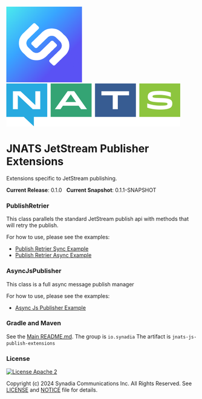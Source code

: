 ![Synadia](src/main/javadoc/images/synadia-logo.png) &nbsp;&nbsp;&nbsp;&nbsp; ![NATS](src/main/javadoc/images/large-logo.png)

# JNATS JetStream Publisher Extensions

Extensions specific to JetStream publishing.

**Current Release**: 0.1.0 &nbsp; **Current Snapshot**: 0.1.1-SNAPSHOT

### PublishRetrier

This class parallels the standard JetStream publish api with methods that will retry the publish.

For how to use, please see the examples:
* [Publish Retrier Sync Example](src/examples/java/io/synadia/examples/PublishRetrierSyncExample.java)
* [Publish Retrier Async Example](src/examples/java/io/synadia/examples/PublishRetrierAsyncExample.java)

### AsyncJsPublisher

This class is a full async message publish manager

For how to use, please see the examples:
* [Async Js Publisher Example](src/examples/java/io/synadia/examples/AsyncJsPublisherExample.java)

### Gradle and Maven

See the [Main README.md](../README.md). The group is `io.synadia` The artifact is `jnats-js-publish-extensions`

### License

[![License Apache 2](https://img.shields.io/badge/License-Apache2-blue.svg)](https://www.apache.org/licenses/LICENSE-2.0)

Copyright (c) 2024 Synadia Communications Inc. All Rights Reserved.
See [LICENSE](LICENSE) and [NOTICE](NOTICE) file for details.
